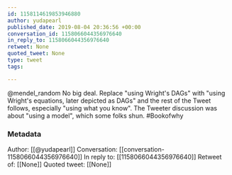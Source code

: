 ```yaml
---
id: 1158114619853946880
author: yudapearl
published_date: 2019-08-04 20:36:56 +00:00
conversation_id: 1158066044356976640
in_reply_to: 1158066044356976640
retweet: None
quoted_tweet: None
type: tweet
tags:

---
```


@mendel_random No big deal. Replace "using Wright's DAGs" with "using Wright's equations, later depicted as DAGs" and the rest of the Tweet follows, especially "using what you know". The Tweeter discussion was about "using a model", which some folks shun. #Bookofwhy

### Metadata

Author: [[@yudapearl]]
Conversation: [[conversation-1158066044356976640]]
In reply to: [[1158066044356976640]]
Retweet of: [[None]]
Quoted tweet: [[None]]
